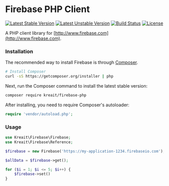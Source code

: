 # Firebase PHP Client

[![Latest Stable Version](https://poser.pugx.org/kreait/firebase-php/v/stable.png)](https://packagist.org/packages/kreait/firebase-php)
[![Latest Unstable Version](https://poser.pugx.org/kreait/firebase-php/v/unstable.svg)](//packagist.org/packages/leaphly/cart-bundle)
[![Build Status](https://secure.travis-ci.org/kreait/firebase-php.png?branch=master)](http://travis-ci.org/kreait/firebase-php)
[![License](https://poser.pugx.org/kreait/firebase-php/license.svg)](https://packagist.org/packages/leaphly/cart-bundle)

A PHP client library for [http://www.firebase.com](http://www.firebase.com).

### Installation

The recommended way to install Firebase is through
[Composer](http://getcomposer.org).

```bash
# Install Composer
curl -sS https://getcomposer.org/installer | php
```

Next, run the Composer command to install the latest stable version:

```bash
composer require kreait/firebase-php
```

After installing, you need to require Composer's autoloader:

```php
require 'vendor/autoload.php';
```

### Usage

```php
use Kreait\Firebase\Firebase;
use Kreait\Firebase\Reference;

$firebase = new Firebase('https://my-application-1234.firebaseio.com');

$allData = $firebase->get();

for ($i = 1; $i <= 5; $i++) {
    $firebase->set()
}